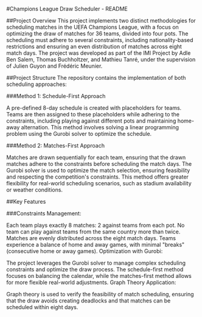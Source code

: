 #Champions League Draw Scheduler - README

##Project Overview
This project implements two distinct methodologies for scheduling matches in the UEFA Champions League, with a focus on optimizing the draw of matches for 36 teams, divided into four pots. The scheduling must adhere to several constraints, including nationality-based restrictions and ensuring an even distribution of matches across eight match days. The project was developed as part of the IMI Project by Adle Ben Salem, Thomas Buchholtzer, and Mathieu Tanré, under the supervision of Julien Guyon and Frédéric Meunier.

##Project Structure
The repository contains the implementation of both scheduling approaches:

###Method 1: Schedule-First Approach

A pre-defined 8-day schedule is created with placeholders for teams. Teams are then assigned to these placeholders while adhering to the constraints, including playing against different pots and maintaining home-away alternation.
This method involves solving a linear programming problem using the Gurobi solver to optimize the schedule.

###Method 2: Matches-First Approach

Matches are drawn sequentially for each team, ensuring that the drawn matches adhere to the constraints before scheduling the match days.
The Gurobi solver is used to optimize the match selection, ensuring feasibility and respecting the competition's constraints.
This method offers greater flexibility for real-world scheduling scenarios, such as stadium availability or weather conditions.

##Key Features

###Constraints Management:

Each team plays exactly 8 matches: 2 against teams from each pot.
No team can play against teams from the same country more than twice.
Matches are evenly distributed across the eight match days.
Teams experience a balance of home and away games, with minimal "breaks" (consecutive home or away games).
Optimization with Gurobi:

The project leverages the Gurobi solver to manage complex scheduling constraints and optimize the draw process.
The schedule-first method focuses on balancing the calendar, while the matches-first method allows for more flexible real-world adjustments.
Graph Theory Application:

Graph theory is used to verify the feasibility of match scheduling, ensuring that the draw avoids creating deadlocks and that matches can be scheduled within eight days.
